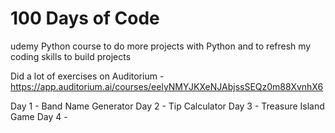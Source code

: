 # 100 Days of Code 
 udemy Python course to do more projects with Python and to refresh my coding skills to build projects 

 Did a lot of exercises on Auditorium - https://app.auditorium.ai/courses/eelyNMYJKXeNJAbjssSEQz0m88XvnhX6

Day 1 - Band Name Generator 
Day 2 - Tip Calculator 
Day 3 - Treasure Island Game 
Day 4 - 